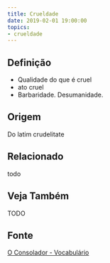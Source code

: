 ```yaml
---
title: Crueldade
date: 2019-02-01 19:00:00
topics:
- crueldade
---
```


## Definição
* Qualidade do que é cruel
* ato cruel
* Barbaridade. Desumanidade. 

## Origem
Do latim crudelitate

## Relacionado
todo

## Veja Também
TODO

## Fonte
[O Consolador - Vocabulário](http://www.oconsolador.com.br/linkfixo/vocabulario/principal.html)


